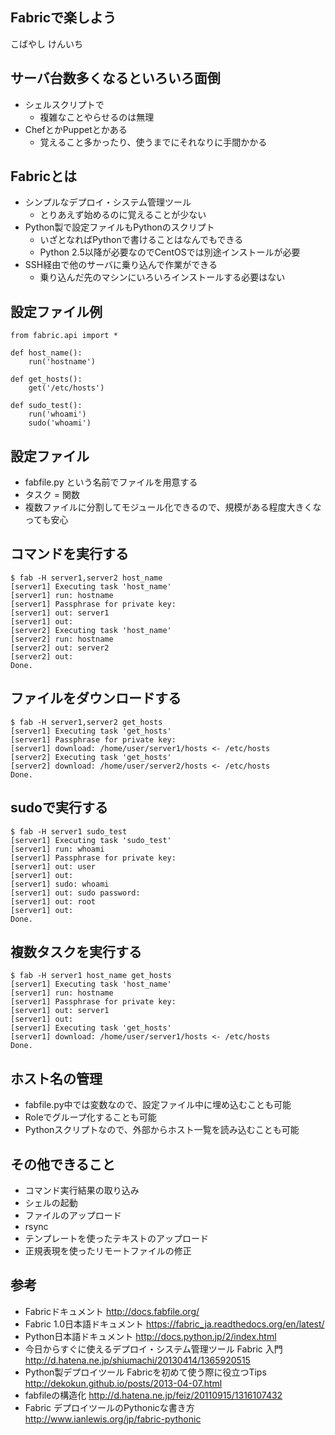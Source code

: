 Fabricで楽しよう
----

こばやし けんいち

サーバ台数多くなるといろいろ面倒
----

* シェルスクリプトで
	* 複雑なことやらせるのは無理
* ChefとかPuppetとかある
	* 覚えること多かったり、使うまでにそれなりに手間かかる

Fabricとは
----

* シンプルなデプロイ・システム管理ツール
	* とりあえず始めるのに覚えることが少ない
* Python製で設定ファイルもPythonのスクリプト
	* いざとなればPythonで書けることはなんでもできる
	* Python 2.5以降が必要なのでCentOSでは別途インストールが必要
* SSH経由で他のサーバに乗り込んで作業ができる
	* 乗り込んだ先のマシンにいろいろインストールする必要はない

設定ファイル例
----

<?prettify lang=python?>

	from fabric.api import *

	def host_name():
	    run('hostname')

	def get_hosts():
	    get('/etc/hosts')

	def sudo_test():
	    run('whoami')
	    sudo('whoami')

設定ファイル
----

* fabfile.py という名前でファイルを用意する
* タスク = 関数
* 複数ファイルに分割してモジュール化できるので、規模がある程度大きくなっても安心

コマンドを実行する
----

	$ fab -H server1,server2 host_name
	[server1] Executing task 'host_name'
	[server1] run: hostname
	[server1] Passphrase for private key:
	[server1] out: server1
	[server1] out:
	[server2] Executing task 'host_name'
	[server2] run: hostname
	[server2] out: server2
	[server2] out:
	Done.

ファイルをダウンロードする
----

	$ fab -H server1,server2 get_hosts
	[server1] Executing task 'get_hosts'
	[server1] Passphrase for private key:
	[server1] download: /home/user/server1/hosts <- /etc/hosts
	[server2] Executing task 'get_hosts'
	[server2] download: /home/user/server2/hosts <- /etc/hosts
	Done.

sudoで実行する
----

	$ fab -H server1 sudo_test
	[server1] Executing task 'sudo_test'
	[server1] run: whoami
	[server1] Passphrase for private key:
	[server1] out: user
	[server1] out:
	[server1] sudo: whoami
	[server1] out: sudo password:
	[server1] out: root
	[server1] out:
	Done.

複数タスクを実行する
----
	$ fab -H server1 host_name get_hosts
	[server1] Executing task 'host_name'
	[server1] run: hostname
	[server1] Passphrase for private key:
	[server1] out: server1
	[server1] out:
	[server1] Executing task 'get_hosts'
	[server1] download: /home/user/server1/hosts <- /etc/hosts
	Done.

ホスト名の管理
----

* fabfile.py中では変数なので、設定ファイル中に埋め込むことも可能
* Roleでグループ化することも可能
* Pythonスクリプトなので、外部からホスト一覧を読み込むことも可能

その他できること
----

* コマンド実行結果の取り込み
* シェルの起動
* ファイルのアップロード
* rsync
* テンプレートを使ったテキストのアップロード
* 正規表現を使ったリモートファイルの修正

参考
----

* Fabricドキュメント <http://docs.fabfile.org/>
* Fabric 1.0日本語ドキュメント <https://fabric_ja.readthedocs.org/en/latest/>
* Python日本語ドキュメント <http://docs.python.jp/2/index.html>
* 今日からすぐに使えるデプロイ・システム管理ツール Fabric 入門 <http://d.hatena.ne.jp/shiumachi/20130414/1365920515>
* Python製デプロイツール Fabricを初めて使う際に役立つTips <http://dekokun.github.io/posts/2013-04-07.html>
* fabfileの構造化 <http://d.hatena.ne.jp/feiz/20110915/1316107432>
* Fabric デプロイツールのPythonicな書き方 <http://www.ianlewis.org/jp/fabric-pythonic>

<script src="https://google-code-prettify.googlecode.com/svn/loader/run_prettify.js"></script>

